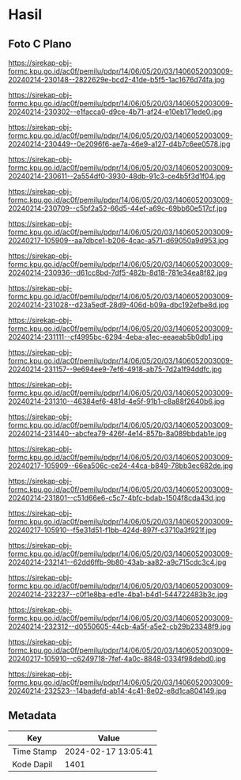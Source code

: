 # Hasil

## Foto C Plano

https://sirekap-obj-formc.kpu.go.id/ac0f/pemilu/pdpr/14/06/05/20/03/1406052003009-20240214-230148--2822629e-bcd2-41de-b5f5-1ac1676d74fa.jpg

https://sirekap-obj-formc.kpu.go.id/ac0f/pemilu/pdpr/14/06/05/20/03/1406052003009-20240214-230302--e1facca0-d9ce-4b71-af24-e10eb171ede0.jpg

https://sirekap-obj-formc.kpu.go.id/ac0f/pemilu/pdpr/14/06/05/20/03/1406052003009-20240214-230449--0e2096f6-ae7a-46e9-a127-d4b7c6ee0578.jpg

https://sirekap-obj-formc.kpu.go.id/ac0f/pemilu/pdpr/14/06/05/20/03/1406052003009-20240214-230611--2a554df0-3930-48db-91c3-ce4b5f3d1f04.jpg

https://sirekap-obj-formc.kpu.go.id/ac0f/pemilu/pdpr/14/06/05/20/03/1406052003009-20240214-230709--c5bf2a52-66d5-44ef-a69c-69bb60e517cf.jpg

https://sirekap-obj-formc.kpu.go.id/ac0f/pemilu/pdpr/14/06/05/20/03/1406052003009-20240217-105909--aa7dbce1-b206-4cac-a571-d69050a9d953.jpg

https://sirekap-obj-formc.kpu.go.id/ac0f/pemilu/pdpr/14/06/05/20/03/1406052003009-20240214-230936--d61cc8bd-7df5-482b-8d18-781e34ea8f82.jpg

https://sirekap-obj-formc.kpu.go.id/ac0f/pemilu/pdpr/14/06/05/20/03/1406052003009-20240214-231028--d23a5edf-28d9-406d-b09a-dbc192efbe8d.jpg

https://sirekap-obj-formc.kpu.go.id/ac0f/pemilu/pdpr/14/06/05/20/03/1406052003009-20240214-231111--cf4995bc-6294-4eba-a1ec-eeaeab5b0db1.jpg

https://sirekap-obj-formc.kpu.go.id/ac0f/pemilu/pdpr/14/06/05/20/03/1406052003009-20240214-231157--9e694ee9-7ef6-4918-ab75-7d2a1f94ddfc.jpg

https://sirekap-obj-formc.kpu.go.id/ac0f/pemilu/pdpr/14/06/05/20/03/1406052003009-20240214-231310--46384ef6-481d-4e5f-91b1-c8a88f2640b6.jpg

https://sirekap-obj-formc.kpu.go.id/ac0f/pemilu/pdpr/14/06/05/20/03/1406052003009-20240214-231440--abcfea79-426f-4e14-857b-8a089bbdab1e.jpg

https://sirekap-obj-formc.kpu.go.id/ac0f/pemilu/pdpr/14/06/05/20/03/1406052003009-20240217-105909--66ea506c-ce24-44ca-b849-78bb3ec682de.jpg

https://sirekap-obj-formc.kpu.go.id/ac0f/pemilu/pdpr/14/06/05/20/03/1406052003009-20240214-231801--c51d66e6-c5c7-4bfc-bdab-1504f8cda43d.jpg

https://sirekap-obj-formc.kpu.go.id/ac0f/pemilu/pdpr/14/06/05/20/03/1406052003009-20240217-105910--f5e31d51-f1bb-424d-897f-c3710a3f921f.jpg

https://sirekap-obj-formc.kpu.go.id/ac0f/pemilu/pdpr/14/06/05/20/03/1406052003009-20240214-232141--62dd6ffb-9b80-43ab-aa82-a9c715cdc3c4.jpg

https://sirekap-obj-formc.kpu.go.id/ac0f/pemilu/pdpr/14/06/05/20/03/1406052003009-20240214-232237--c0f1e8ba-ed1e-4ba1-b4d1-544722483b3c.jpg

https://sirekap-obj-formc.kpu.go.id/ac0f/pemilu/pdpr/14/06/05/20/03/1406052003009-20240214-232312--d0550605-44cb-4a5f-a5e2-cb29b23348f9.jpg

https://sirekap-obj-formc.kpu.go.id/ac0f/pemilu/pdpr/14/06/05/20/03/1406052003009-20240217-105910--c6249718-7fef-4a0c-8848-0334f98debd0.jpg

https://sirekap-obj-formc.kpu.go.id/ac0f/pemilu/pdpr/14/06/05/20/03/1406052003009-20240214-232523--14badefd-ab14-4c41-8e02-e8d1ca804149.jpg


## Metadata

| Key        | Value               |
| ---------- | ------------------- |
| Time Stamp | 2024-02-17 13:05:41 |
| Kode Dapil | 1401                |



